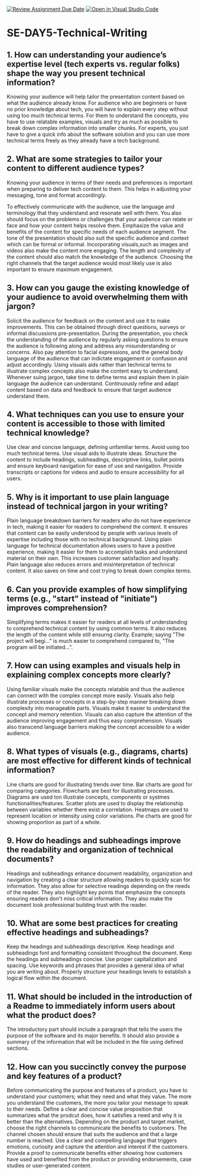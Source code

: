 [![Review Assignment Due Date](https://classroom.github.com/assets/deadline-readme-button-22041afd0340ce965d47ae6ef1cefeee28c7c493a6346c4f15d667ab976d596c.svg)](https://classroom.github.com/a/zsAR-pyY)
[![Open in Visual Studio Code](https://classroom.github.com/assets/open-in-vscode-2e0aaae1b6195c2367325f4f02e2d04e9abb55f0b24a779b69b11b9e10269abc.svg)](https://classroom.github.com/online_ide?assignment_repo_id=18717817&assignment_repo_type=AssignmentRepo)
# SE-DAY5-Technical-Writing
## 1. How can understanding your audience’s expertise level (tech experts vs. regular folks) shape the way you present technical information?
Knowing your audience will help tailor the presentation content based on what the audience already know. For audience who are beginners or have no prior knowledge about tech, you will have to explain every step without using too much technical terms. For them to understand the concepts, you have to use relatable examples, visuals and try as much as possible to break down complex information into smaller chunks. For experts, you just have to give a quick info about the software solution and you can use more technical terms freely as they already have a tech background.
## 2. What are some strategies to tailor your content to different audience types?
Knowing your audience in terms of their needs and preferences is important when preparing to deliver tech content to them. This helps in adjusting your messaging, tone and format accordingly.

To effectively communicate with the audience, use the language and terminology that they understand and resonate well with them.
You also should focus on the problems or challenges that your audience can relate or face and how your content helps resolve them.
Emphasize the value and benefits of the content for specific needs of each audience segment.
The tone of the presentation should also suit the specific audience and context which can be formal or informal.
Incorporating visuals,such as images and videos also make the content more engaging.
The length and complexity of the content should also match the knowledge of the audience.
Choosing the right channels that the target audience would most likely use is also important to ensure maximum engagement.
## 3. How can you gauge the existing knowledge of your audience to avoid overwhelming them with jargon?
Solicit the audience for feedback on the content and use it to make improvements. This can be obtained through direct questions, surveys or informal discussions pre-presentation.
During the presentation, you check the understanding of the audience by regularly asking questions  to ensure the audience is following along and address any misunderstanding or concerns. Also pay attention to facial expressions, and the general body language of the audience that can indictate engagement or confusion and adjust accordingly.
Using visuals aids rather than technical terms to illustrate complex concepts also make the content easy to understand.
Whenever suing jargon, take time to define terms and explain them in plain language the audience can understand.
Continuously refine and adapt content based on data and feedback to ensure that target audience understand them.
## 4. What techniques can you use to ensure your content is accessible to those with limited technical knowledge?
Use clear and concise language, defining unfamiliar terms.
Avoid using too much technical terms.
Use visual aids to illustrate ideas.
Structure the content to include headings, subheadings, descriptive links, bullet points and ensure keyboard navigation for ease of use and navigation.
Provide transcripts or captions for videos and audio to ensure accessibility for all users.
## 5. Why is it important to use plain language instead of technical jargon in your writing?
Plain language breakdown barriers for readers who do not have experience  in tech, making it easier for readers to comprehend the content. It ensures that content can be easily understood by people with various levels of expertise  including those with no technical background.
Using plain language for technical documentation allows users to have a positive experience, making it easier for them to accomplish tasks and understand material on their own. This increases customer satisfaction and loyalty.
Plain language also reduces errors and misinterpretation of technical content.
It also saves on time and cost trying to break down complex terms.
## 6. Can you provide examples of how simplifying terms (e.g., "start" instead of "initiate") improves comprehension?
Simplifying terms makes it easier for readers at all levels of understanding to comprehend technical content by using common terms. It also reduces the length of the content while still ensurng clarity.
Example; saying "The project will begi..." is much easier to comprehend compared to, "The program will be initiated...".
## 7. How can using examples and visuals help in explaining complex concepts more clearly?
Using familiar visuals  make the concepts relatable and thus the audience can connect with the complex concept more easily.
Visuals also help illustrate processes or concepts in a step-by-step manner breaking down complexity into manageable parts.
Visuals make it easier to understand the concept and memory retention.
Visuals can also capture the attention of the audience improving engagement and thus easy comprehension.
Visuals also transcend language barriers making the concept accessible to a wider audience.
## 8. What types of visuals (e.g., diagrams, charts) are most effective for different kinds of technical information?
Line charts are good for illustrating trends over time.
Bar charts are good for comparing categories.
Flowcharts are best for illustrating processes.
Diagrams are used ton illustrate concepts, components or systmes functionalities/features.
Scatter plots are used to display the relationship between variables whether there exist a correlation.
Heatmaps are used to represent location or intensity using color variations.
Pie charts are good for showing proportion as part of a whole.
## 9. How do headings and subheadings improve the readability and organization of technical documents?
Headings and subheadings enhance document readability, organization and navigation by creating a clear structure allowing readers to quickly scan for information.
They also allow for selective readings depending on the needs of the reader.
They also highlight key points that emphasize the concepts ensuring readers don't miss critical information.
They also make the document look professional building trust with the reader.
## 10. What are some best practices for creating effective headings and subheadings?
Keep the headings and subheadings descriptive.
Keep headings and subheadings font and formatting consistent throughout the document.
Keep the headings and subheadings concise.
Use proper capitalization and spacing.
Use keywords and phrases that provides a general idea of what you are writing about.
Properly structure your headings levels to establish a logical flow within the document.
## 11. What should be included in the introduction of a Readme to immediately inform users about what the product does?
The introductory part should include a paragraph that tells the users the purpose of the software and its major benefits. It should also provide a summary of the information that will be included in the file using defined sections.
## 12. How can you succinctly convey the purpose and key features of a product?
Before communicating the purpose and features of a product, you have to understand your customers; what they need and what they value. The more you understand the customers, the more you tailor your message to speak to their needs.
Define a clear and concise value proposition that summarizes what the prodcut does, how it satisfies a need and why it is better than the alternatives.
Depending on the product and target market, choose the right channels to communicate the benefits to customers. The channel chosen should ensure that suits the audience and that a large number is reached.
Use a clear and compelling language that triggers emotions, curiosity and capture the attention and interest if the customers.
Provide a proof to communicate benefits either showing how customers have used and benefited from the product or providing endorsements, case studies or user-generated content.
